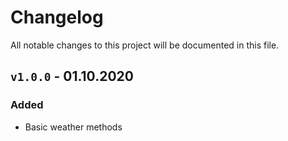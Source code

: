 # Changelog
All notable changes to this project will be documented in this file.

<!--## `v1.1.0` -  04.10.2020
### Added
* Historical data
* Setting location by zip code
### Fixed:
* Small bugs
-->

## `v1.0.0` -  01.10.2020
### Added
* Basic weather methods


